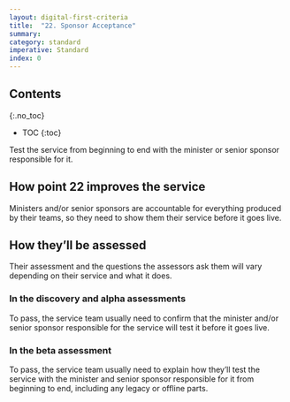 ```yaml
---
layout: digital-first-criteria
title:  "22. Sponsor Acceptance"
summary:
category: standard
imperative: Standard
index: 0
---
```


## Contents
{:.no_toc}
* TOC
{:toc}
<!--TOC max3-->

Test the service from beginning to end with the minister or senior sponsor responsible for it.

## How point 22 improves the service

Ministers and/or senior sponsors are accountable for everything produced by their teams, so they need to show them their service before it goes live.

## How they’ll be assessed

Their assessment and the questions the assessors ask them will vary depending on their service and what it does.

### In the discovery and alpha assessments

To pass, the service team usually need to confirm that the minister and/or senior sponsor responsible for the service will test it before it goes live.

### In the beta assessment

To pass, the service team usually need to explain how they’ll test the service with the minister and senior sponsor responsible for it from beginning to end, including any legacy or offline parts.

